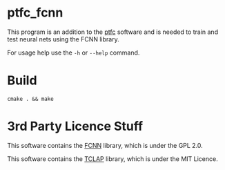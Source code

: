 # ptfc_fcnn

This program is an addition to the [ptfc](https://github.com/bakaschwarz/ptfc) software and is needed to train and test neural nets using the FCNN library.

For usage help use the `-h` or `--help` command.

# Build

    cmake . && make

# 3rd Party Licence Stuff

This software contains the [FCNN](http://fcnn.sourceforge.net/) library, which is under the GPL 2.0.

This software contains the [TCLAP](http://tclap.sourceforge.net/) library, which is under the MIT Licence.
